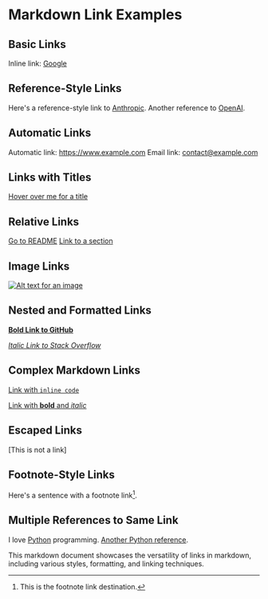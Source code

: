 # Markdown Link Examples

## Basic Links

Inline link: [Google](https://www.google.com)

## Reference-Style Links

Here's a reference-style link to [Anthropic][1].
Another reference to [OpenAI][2].

[1]: https://www.anthropic.com
[2]: https://www.openai.com

## Automatic Links

Automatic link: <https://www.example.com>
Email link: <contact@example.com>

## Links with Titles

[Hover over me for a title](https://www.example.com "This is a link title")

## Relative Links

[Go to README](./README.md)
[Link to a section](#basic-links)

## Image Links

[![Alt text for an image](https://example.com/image.jpg)](https://example.com/full-image)

## Nested and Formatted Links

**[Bold Link to GitHub](https://www.github.com)**

*[Italic Link to Stack Overflow](https://stackoverflow.com)*

## Complex Markdown Links

[Link with `inline code`](https://www.example.com)

[Link with **bold** and *italic*](https://www.example.com)

## Escaped Links

\[This is not a link\]

## Footnote-Style Links

Here's a sentence with a footnote link[^1].

[^1]: This is the footnote link destination.

## Multiple References to Same Link

I love [Python][python-link] programming. [Another Python reference][python-link].

[python-link]: https://www.python.org

This markdown document showcases the versatility of links in markdown, including various styles, formatting, and linking techniques.
